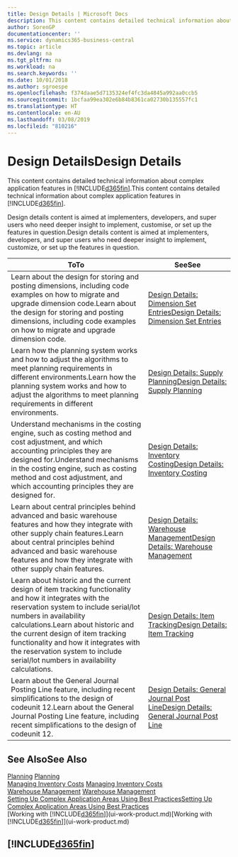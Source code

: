 ```yaml
---
title: Design Details | Microsoft Docs
description: This content contains detailed technical information about complex application features in Business Central.
author: SorenGP
documentationcenter: ''
ms.service: dynamics365-business-central
ms.topic: article
ms.devlang: na
ms.tgt_pltfrm: na
ms.workload: na
ms.search.keywords: ''
ms.date: 10/01/2018
ms.author: sgroespe
ms.openlocfilehash: f374daae5d7135324ef4fc3da4845a992aa0ccb5
ms.sourcegitcommit: 1bcfaa99ea302e6b84b8361ca02730b135557fc1
ms.translationtype: HT
ms.contentlocale: en-AU
ms.lasthandoff: 03/08/2019
ms.locfileid: "810216"
---
```

# <a name="design-details"></a><span data-ttu-id="b0080-103">Design Details</span><span class="sxs-lookup"><span data-stu-id="b0080-103">Design Details</span></span>
<span data-ttu-id="b0080-104">This content contains detailed technical information about complex application features in [!INCLUDE[d365fin](includes/d365fin_md.md)].</span><span class="sxs-lookup"><span data-stu-id="b0080-104">This content contains detailed technical information about complex application features in [!INCLUDE[d365fin](includes/d365fin_md.md)].</span></span>  

 <span data-ttu-id="b0080-105">Design details content is aimed at implementers, developers, and super users who need deeper insight to implement, customise, or set up the features in question.</span><span class="sxs-lookup"><span data-stu-id="b0080-105">Design details content is aimed at implementers, developers, and super users who need deeper insight to implement, customize, or set up the features in question.</span></span>  

|<span data-ttu-id="b0080-106">**To**</span><span class="sxs-lookup"><span data-stu-id="b0080-106">**To**</span></span>|<span data-ttu-id="b0080-107">**See**</span><span class="sxs-lookup"><span data-stu-id="b0080-107">**See**</span></span>|  
|------------|-------------|  
|<span data-ttu-id="b0080-108">Learn about the design for storing and posting dimensions, including code examples on how to migrate and upgrade dimension code.</span><span class="sxs-lookup"><span data-stu-id="b0080-108">Learn about the design for storing and posting dimensions, including code examples on how to migrate and upgrade dimension code.</span></span>|[<span data-ttu-id="b0080-109">Design Details: Dimension Set Entries</span><span class="sxs-lookup"><span data-stu-id="b0080-109">Design Details: Dimension Set Entries</span></span>](design-details-dimension-set-entries.md)|  
|<span data-ttu-id="b0080-110">Learn how the planning system works and how to adjust the algorithms to meet planning requirements in different environments.</span><span class="sxs-lookup"><span data-stu-id="b0080-110">Learn how the planning system works and how to adjust the algorithms to meet planning requirements in different environments.</span></span>|[<span data-ttu-id="b0080-111">Design Details: Supply Planning</span><span class="sxs-lookup"><span data-stu-id="b0080-111">Design Details: Supply Planning</span></span>](design-details-supply-planning.md)|  
|<span data-ttu-id="b0080-112">Understand mechanisms in the costing engine, such as costing method and cost adjustment, and which accounting principles they are designed for.</span><span class="sxs-lookup"><span data-stu-id="b0080-112">Understand mechanisms in the costing engine, such as costing method and cost adjustment, and which accounting principles they are designed for.</span></span>|[<span data-ttu-id="b0080-113">Design Details: Inventory Costing</span><span class="sxs-lookup"><span data-stu-id="b0080-113">Design Details: Inventory Costing</span></span>](design-details-inventory-costing.md)|  
|<span data-ttu-id="b0080-114">Learn about central principles behind advanced and basic warehouse features and how they integrate with other supply chain features.</span><span class="sxs-lookup"><span data-stu-id="b0080-114">Learn about central principles behind advanced and basic warehouse features and how they integrate with other supply chain features.</span></span>|[<span data-ttu-id="b0080-115">Design Details: Warehouse Management</span><span class="sxs-lookup"><span data-stu-id="b0080-115">Design Details: Warehouse Management</span></span>](design-details-warehouse-management.md)|  
|<span data-ttu-id="b0080-116">Learn about historic and the current design of item tracking functionality and how it integrates with the reservation system to include serial/lot numbers in availability calculations.</span><span class="sxs-lookup"><span data-stu-id="b0080-116">Learn about historic and the current design of item tracking functionality and how it integrates with the reservation system to include serial/lot numbers in availability calculations.</span></span>|[<span data-ttu-id="b0080-117">Design Details: Item Tracking</span><span class="sxs-lookup"><span data-stu-id="b0080-117">Design Details: Item Tracking</span></span>](design-details-item-tracking.md)|  
|<span data-ttu-id="b0080-118">Learn about the General Journal Posting Line feature, including recent simplifications to the design of codeunit 12.</span><span class="sxs-lookup"><span data-stu-id="b0080-118">Learn about the General Journal Posting Line feature, including recent simplifications to the design of codeunit 12.</span></span>|[<span data-ttu-id="b0080-119">Design Details: General Journal Post Line</span><span class="sxs-lookup"><span data-stu-id="b0080-119">Design Details: General Journal Post Line</span></span>](design-details-general-journal-post-line.md)|  

## <a name="see-also"></a><span data-ttu-id="b0080-120">See Also</span><span class="sxs-lookup"><span data-stu-id="b0080-120">See Also</span></span>  
 <span data-ttu-id="b0080-121">[Planning](production-planning.md) </span><span class="sxs-lookup"><span data-stu-id="b0080-121">[Planning](production-planning.md) </span></span>  
 <span data-ttu-id="b0080-122">[Managing Inventory Costs](finance-manage-inventory-costs.md) </span><span class="sxs-lookup"><span data-stu-id="b0080-122">[Managing Inventory Costs](finance-manage-inventory-costs.md) </span></span>  
 <span data-ttu-id="b0080-123">[Warehouse Management](warehouse-manage-warehouse.md) </span><span class="sxs-lookup"><span data-stu-id="b0080-123">[Warehouse Management](warehouse-manage-warehouse.md) </span></span>  
 [<span data-ttu-id="b0080-124">Setting Up Complex Application Areas Using Best Practices</span><span class="sxs-lookup"><span data-stu-id="b0080-124">Setting Up Complex Application Areas Using Best Practices</span></span>](set-up-complex-application-areas-using-best-practices.md)  
 <span data-ttu-id="b0080-125">[Working with [!INCLUDE[d365fin](includes/d365fin_md.md)]](ui-work-product.md)</span><span class="sxs-lookup"><span data-stu-id="b0080-125">[Working with [!INCLUDE[d365fin](includes/d365fin_md.md)]](ui-work-product.md)</span></span>

 ## [!INCLUDE[d365fin](includes/free_trial_md.md)]  
  
